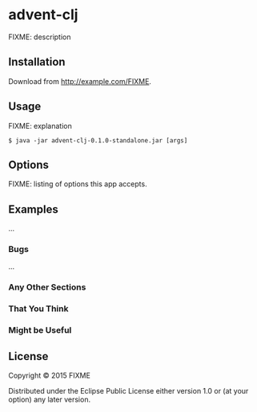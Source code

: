 # advent-clj

FIXME: description

## Installation

Download from http://example.com/FIXME.

## Usage

FIXME: explanation

    $ java -jar advent-clj-0.1.0-standalone.jar [args]

## Options

FIXME: listing of options this app accepts.

## Examples

...

### Bugs

...

### Any Other Sections
### That You Think
### Might be Useful

## License

Copyright © 2015 FIXME

Distributed under the Eclipse Public License either version 1.0 or (at
your option) any later version.

